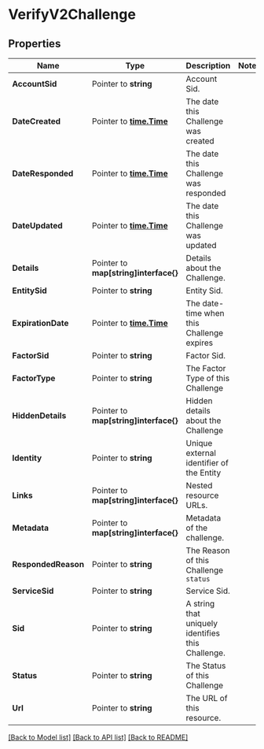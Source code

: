 # VerifyV2Challenge

## Properties

Name | Type | Description | Notes
------------ | ------------- | ------------- | -------------
**AccountSid** | Pointer to **string** | Account Sid. |
**DateCreated** | Pointer to [**time.Time**](time.Time.md) | The date this Challenge was created |
**DateResponded** | Pointer to [**time.Time**](time.Time.md) | The date this Challenge was responded |
**DateUpdated** | Pointer to [**time.Time**](time.Time.md) | The date this Challenge was updated |
**Details** | Pointer to **map[string]interface{}** | Details about the Challenge. |
**EntitySid** | Pointer to **string** | Entity Sid. |
**ExpirationDate** | Pointer to [**time.Time**](time.Time.md) | The date-time when this Challenge expires |
**FactorSid** | Pointer to **string** | Factor Sid. |
**FactorType** | Pointer to **string** | The Factor Type of this Challenge |
**HiddenDetails** | Pointer to **map[string]interface{}** | Hidden details about the Challenge |
**Identity** | Pointer to **string** | Unique external identifier of the Entity |
**Links** | Pointer to **map[string]interface{}** | Nested resource URLs. |
**Metadata** | Pointer to **map[string]interface{}** | Metadata of the challenge. |
**RespondedReason** | Pointer to **string** | The Reason of this Challenge `status` |
**ServiceSid** | Pointer to **string** | Service Sid. |
**Sid** | Pointer to **string** | A string that uniquely identifies this Challenge. |
**Status** | Pointer to **string** | The Status of this Challenge |
**Url** | Pointer to **string** | The URL of this resource. |

[[Back to Model list]](../README.md#documentation-for-models) [[Back to API list]](../README.md#documentation-for-api-endpoints) [[Back to README]](../README.md)


